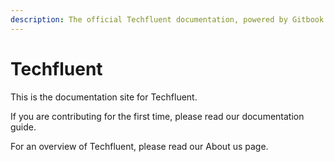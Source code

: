 ```yaml
---
description: The official Techfluent documentation, powered by Gitbook
---
```


# Techfluent

This is the documentation site for Techfluent.

If you are contributing for the first time, please read our documentation guide.

For an overview of Techfluent, please read our About us page.

